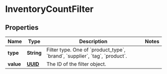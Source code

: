 
# InventoryCountFilter

## Properties
Name | Type | Description | Notes
------------ | ------------- | ------------- | -------------
**type** | **String** | Filter type. One of &#x60;product_type&#x60;, &#x60;brand&#x60;, &#x60;supplier&#x60;, &#x60;tag&#x60;, &#x60;product&#x60;. | 
**value** | [**UUID**](UUID.md) | The ID of the filter object. | 




